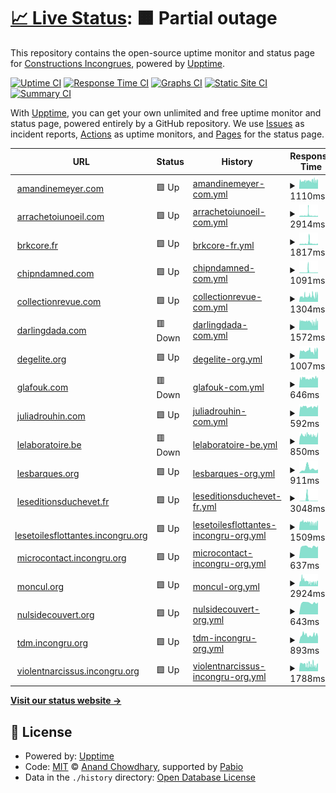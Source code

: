 # [📈 Live Status](https://status.interzone.network): <!--live status--> **🟧 Partial outage**

This repository contains the open-source uptime monitor and status page for [Constructions Incongrues](https://constructions-incongrues.net), powered by [Upptime](https://github.com/upptime/upptime).

[![Uptime CI](https://github.com/constructions-incongrues/status-interzone/workflows/Uptime%20CI/badge.svg)](https://github.com/constructions-incongrues/status-interzone/actions?query=workflow%3A%22Uptime+CI%22)
[![Response Time CI](https://github.com/constructions-incongrues/status-interzone/workflows/Response%20Time%20CI/badge.svg)](https://github.com/constructions-incongrues/status-interzone/actions?query=workflow%3A%22Response+Time+CI%22)
[![Graphs CI](https://github.com/constructions-incongrues/status-interzone/workflows/Graphs%20CI/badge.svg)](https://github.com/constructions-incongrues/status-interzone/actions?query=workflow%3A%22Graphs+CI%22)
[![Static Site CI](https://github.com/constructions-incongrues/status-interzone/workflows/Static%20Site%20CI/badge.svg)](https://github.com/constructions-incongrues/status-interzone/actions?query=workflow%3A%22Static+Site+CI%22)
[![Summary CI](https://github.com/constructions-incongrues/status-interzone/workflows/Summary%20CI/badge.svg)](https://github.com/constructions-incongrues/status-interzone/actions?query=workflow%3A%22Summary+CI%22)

With [Upptime](https://upptime.js.org), you can get your own unlimited and free uptime monitor and status page, powered entirely by a GitHub repository. We use [Issues](https://github.com/constructions-incongrues/status-interzone/issues) as incident reports, [Actions](https://github.com/constructions-incongrues/status-interzone/actions) as uptime monitors, and [Pages](https://status.interzone.network) for the status page.

<!--start: status pages-->
<!-- This summary is generated by Upptime (https://github.com/upptime/upptime) -->
<!-- Do not edit this manually, your changes will be overwritten -->
<!-- prettier-ignore -->
| URL | Status | History | Response Time | Uptime |
| --- | ------ | ------- | ------------- | ------ |
| <img alt="" src="https://icons.duckduckgo.com/ip3/www.amandinemeyer.com.ico" height="13"> [amandinemeyer.com](https://www.amandinemeyer.com) | 🟩 Up | [amandinemeyer-com.yml](https://github.com/constructions-incongrues/status-interzone/commits/HEAD/history/amandinemeyer-com.yml) | <details><summary><img alt="Response time graph" src="./graphs/amandinemeyer-com/response-time-week.png" height="20"> 1110ms</summary><br><a href="https://status.interzone.network/history/amandinemeyer-com"><img alt="Response time 932" src="https://img.shields.io/endpoint?url=https%3A%2F%2Fraw.githubusercontent.com%2Fconstructions-incongrues%2Fstatus-interzone%2FHEAD%2Fapi%2Famandinemeyer-com%2Fresponse-time.json"></a><br><a href="https://status.interzone.network/history/amandinemeyer-com"><img alt="24-hour response time 1365" src="https://img.shields.io/endpoint?url=https%3A%2F%2Fraw.githubusercontent.com%2Fconstructions-incongrues%2Fstatus-interzone%2FHEAD%2Fapi%2Famandinemeyer-com%2Fresponse-time-day.json"></a><br><a href="https://status.interzone.network/history/amandinemeyer-com"><img alt="7-day response time 1110" src="https://img.shields.io/endpoint?url=https%3A%2F%2Fraw.githubusercontent.com%2Fconstructions-incongrues%2Fstatus-interzone%2FHEAD%2Fapi%2Famandinemeyer-com%2Fresponse-time-week.json"></a><br><a href="https://status.interzone.network/history/amandinemeyer-com"><img alt="30-day response time 1039" src="https://img.shields.io/endpoint?url=https%3A%2F%2Fraw.githubusercontent.com%2Fconstructions-incongrues%2Fstatus-interzone%2FHEAD%2Fapi%2Famandinemeyer-com%2Fresponse-time-month.json"></a><br><a href="https://status.interzone.network/history/amandinemeyer-com"><img alt="1-year response time 903" src="https://img.shields.io/endpoint?url=https%3A%2F%2Fraw.githubusercontent.com%2Fconstructions-incongrues%2Fstatus-interzone%2FHEAD%2Fapi%2Famandinemeyer-com%2Fresponse-time-year.json"></a></details> | <details><summary><a href="https://status.interzone.network/history/amandinemeyer-com">79.63%</a></summary><a href="https://status.interzone.network/history/amandinemeyer-com"><img alt="All-time uptime 98.30%" src="https://img.shields.io/endpoint?url=https%3A%2F%2Fraw.githubusercontent.com%2Fconstructions-incongrues%2Fstatus-interzone%2FHEAD%2Fapi%2Famandinemeyer-com%2Fuptime.json"></a><br><a href="https://status.interzone.network/history/amandinemeyer-com"><img alt="24-hour uptime 76.21%" src="https://img.shields.io/endpoint?url=https%3A%2F%2Fraw.githubusercontent.com%2Fconstructions-incongrues%2Fstatus-interzone%2FHEAD%2Fapi%2Famandinemeyer-com%2Fuptime-day.json"></a><br><a href="https://status.interzone.network/history/amandinemeyer-com"><img alt="7-day uptime 79.63%" src="https://img.shields.io/endpoint?url=https%3A%2F%2Fraw.githubusercontent.com%2Fconstructions-incongrues%2Fstatus-interzone%2FHEAD%2Fapi%2Famandinemeyer-com%2Fuptime-week.json"></a><br><a href="https://status.interzone.network/history/amandinemeyer-com"><img alt="30-day uptime 85.15%" src="https://img.shields.io/endpoint?url=https%3A%2F%2Fraw.githubusercontent.com%2Fconstructions-incongrues%2Fstatus-interzone%2FHEAD%2Fapi%2Famandinemeyer-com%2Fuptime-month.json"></a><br><a href="https://status.interzone.network/history/amandinemeyer-com"><img alt="1-year uptime 98.23%" src="https://img.shields.io/endpoint?url=https%3A%2F%2Fraw.githubusercontent.com%2Fconstructions-incongrues%2Fstatus-interzone%2FHEAD%2Fapi%2Famandinemeyer-com%2Fuptime-year.json"></a></details>
| <img alt="" src="https://icons.duckduckgo.com/ip3/www.arrachetoiunoeil.com.ico" height="13"> [arrachetoiunoeil.com](https://www.arrachetoiunoeil.com) | 🟩 Up | [arrachetoiunoeil-com.yml](https://github.com/constructions-incongrues/status-interzone/commits/HEAD/history/arrachetoiunoeil-com.yml) | <details><summary><img alt="Response time graph" src="./graphs/arrachetoiunoeil-com/response-time-week.png" height="20"> 2914ms</summary><br><a href="https://status.interzone.network/history/arrachetoiunoeil-com"><img alt="Response time 2474" src="https://img.shields.io/endpoint?url=https%3A%2F%2Fraw.githubusercontent.com%2Fconstructions-incongrues%2Fstatus-interzone%2FHEAD%2Fapi%2Farrachetoiunoeil-com%2Fresponse-time.json"></a><br><a href="https://status.interzone.network/history/arrachetoiunoeil-com"><img alt="24-hour response time 2603" src="https://img.shields.io/endpoint?url=https%3A%2F%2Fraw.githubusercontent.com%2Fconstructions-incongrues%2Fstatus-interzone%2FHEAD%2Fapi%2Farrachetoiunoeil-com%2Fresponse-time-day.json"></a><br><a href="https://status.interzone.network/history/arrachetoiunoeil-com"><img alt="7-day response time 2914" src="https://img.shields.io/endpoint?url=https%3A%2F%2Fraw.githubusercontent.com%2Fconstructions-incongrues%2Fstatus-interzone%2FHEAD%2Fapi%2Farrachetoiunoeil-com%2Fresponse-time-week.json"></a><br><a href="https://status.interzone.network/history/arrachetoiunoeil-com"><img alt="30-day response time 2814" src="https://img.shields.io/endpoint?url=https%3A%2F%2Fraw.githubusercontent.com%2Fconstructions-incongrues%2Fstatus-interzone%2FHEAD%2Fapi%2Farrachetoiunoeil-com%2Fresponse-time-month.json"></a><br><a href="https://status.interzone.network/history/arrachetoiunoeil-com"><img alt="1-year response time 2449" src="https://img.shields.io/endpoint?url=https%3A%2F%2Fraw.githubusercontent.com%2Fconstructions-incongrues%2Fstatus-interzone%2FHEAD%2Fapi%2Farrachetoiunoeil-com%2Fresponse-time-year.json"></a></details> | <details><summary><a href="https://status.interzone.network/history/arrachetoiunoeil-com">91.60%</a></summary><a href="https://status.interzone.network/history/arrachetoiunoeil-com"><img alt="All-time uptime 98.64%" src="https://img.shields.io/endpoint?url=https%3A%2F%2Fraw.githubusercontent.com%2Fconstructions-incongrues%2Fstatus-interzone%2FHEAD%2Fapi%2Farrachetoiunoeil-com%2Fuptime.json"></a><br><a href="https://status.interzone.network/history/arrachetoiunoeil-com"><img alt="24-hour uptime 92.39%" src="https://img.shields.io/endpoint?url=https%3A%2F%2Fraw.githubusercontent.com%2Fconstructions-incongrues%2Fstatus-interzone%2FHEAD%2Fapi%2Farrachetoiunoeil-com%2Fuptime-day.json"></a><br><a href="https://status.interzone.network/history/arrachetoiunoeil-com"><img alt="7-day uptime 91.60%" src="https://img.shields.io/endpoint?url=https%3A%2F%2Fraw.githubusercontent.com%2Fconstructions-incongrues%2Fstatus-interzone%2FHEAD%2Fapi%2Farrachetoiunoeil-com%2Fuptime-week.json"></a><br><a href="https://status.interzone.network/history/arrachetoiunoeil-com"><img alt="30-day uptime 89.47%" src="https://img.shields.io/endpoint?url=https%3A%2F%2Fraw.githubusercontent.com%2Fconstructions-incongrues%2Fstatus-interzone%2FHEAD%2Fapi%2Farrachetoiunoeil-com%2Fuptime-month.json"></a><br><a href="https://status.interzone.network/history/arrachetoiunoeil-com"><img alt="1-year uptime 98.58%" src="https://img.shields.io/endpoint?url=https%3A%2F%2Fraw.githubusercontent.com%2Fconstructions-incongrues%2Fstatus-interzone%2FHEAD%2Fapi%2Farrachetoiunoeil-com%2Fuptime-year.json"></a></details>
| <img alt="" src="https://icons.duckduckgo.com/ip3/www.brkcore.fr.ico" height="13"> [brkcore.fr](https://www.brkcore.fr) | 🟩 Up | [brkcore-fr.yml](https://github.com/constructions-incongrues/status-interzone/commits/HEAD/history/brkcore-fr.yml) | <details><summary><img alt="Response time graph" src="./graphs/brkcore-fr/response-time-week.png" height="20"> 1817ms</summary><br><a href="https://status.interzone.network/history/brkcore-fr"><img alt="Response time 1725" src="https://img.shields.io/endpoint?url=https%3A%2F%2Fraw.githubusercontent.com%2Fconstructions-incongrues%2Fstatus-interzone%2FHEAD%2Fapi%2Fbrkcore-fr%2Fresponse-time.json"></a><br><a href="https://status.interzone.network/history/brkcore-fr"><img alt="24-hour response time 2144" src="https://img.shields.io/endpoint?url=https%3A%2F%2Fraw.githubusercontent.com%2Fconstructions-incongrues%2Fstatus-interzone%2FHEAD%2Fapi%2Fbrkcore-fr%2Fresponse-time-day.json"></a><br><a href="https://status.interzone.network/history/brkcore-fr"><img alt="7-day response time 1817" src="https://img.shields.io/endpoint?url=https%3A%2F%2Fraw.githubusercontent.com%2Fconstructions-incongrues%2Fstatus-interzone%2FHEAD%2Fapi%2Fbrkcore-fr%2Fresponse-time-week.json"></a><br><a href="https://status.interzone.network/history/brkcore-fr"><img alt="30-day response time 1395" src="https://img.shields.io/endpoint?url=https%3A%2F%2Fraw.githubusercontent.com%2Fconstructions-incongrues%2Fstatus-interzone%2FHEAD%2Fapi%2Fbrkcore-fr%2Fresponse-time-month.json"></a><br><a href="https://status.interzone.network/history/brkcore-fr"><img alt="1-year response time 1694" src="https://img.shields.io/endpoint?url=https%3A%2F%2Fraw.githubusercontent.com%2Fconstructions-incongrues%2Fstatus-interzone%2FHEAD%2Fapi%2Fbrkcore-fr%2Fresponse-time-year.json"></a></details> | <details><summary><a href="https://status.interzone.network/history/brkcore-fr">91.53%</a></summary><a href="https://status.interzone.network/history/brkcore-fr"><img alt="All-time uptime 98.71%" src="https://img.shields.io/endpoint?url=https%3A%2F%2Fraw.githubusercontent.com%2Fconstructions-incongrues%2Fstatus-interzone%2FHEAD%2Fapi%2Fbrkcore-fr%2Fuptime.json"></a><br><a href="https://status.interzone.network/history/brkcore-fr"><img alt="24-hour uptime 94.45%" src="https://img.shields.io/endpoint?url=https%3A%2F%2Fraw.githubusercontent.com%2Fconstructions-incongrues%2Fstatus-interzone%2FHEAD%2Fapi%2Fbrkcore-fr%2Fuptime-day.json"></a><br><a href="https://status.interzone.network/history/brkcore-fr"><img alt="7-day uptime 91.53%" src="https://img.shields.io/endpoint?url=https%3A%2F%2Fraw.githubusercontent.com%2Fconstructions-incongrues%2Fstatus-interzone%2FHEAD%2Fapi%2Fbrkcore-fr%2Fuptime-week.json"></a><br><a href="https://status.interzone.network/history/brkcore-fr"><img alt="30-day uptime 90.15%" src="https://img.shields.io/endpoint?url=https%3A%2F%2Fraw.githubusercontent.com%2Fconstructions-incongrues%2Fstatus-interzone%2FHEAD%2Fapi%2Fbrkcore-fr%2Fuptime-month.json"></a><br><a href="https://status.interzone.network/history/brkcore-fr"><img alt="1-year uptime 98.65%" src="https://img.shields.io/endpoint?url=https%3A%2F%2Fraw.githubusercontent.com%2Fconstructions-incongrues%2Fstatus-interzone%2FHEAD%2Fapi%2Fbrkcore-fr%2Fuptime-year.json"></a></details>
| <img alt="" src="https://icons.duckduckgo.com/ip3/www.chipndamned.com.ico" height="13"> [chipndamned.com](https://www.chipndamned.com) | 🟩 Up | [chipndamned-com.yml](https://github.com/constructions-incongrues/status-interzone/commits/HEAD/history/chipndamned-com.yml) | <details><summary><img alt="Response time graph" src="./graphs/chipndamned-com/response-time-week.png" height="20"> 1091ms</summary><br><a href="https://status.interzone.network/history/chipndamned-com"><img alt="Response time 583" src="https://img.shields.io/endpoint?url=https%3A%2F%2Fraw.githubusercontent.com%2Fconstructions-incongrues%2Fstatus-interzone%2FHEAD%2Fapi%2Fchipndamned-com%2Fresponse-time.json"></a><br><a href="https://status.interzone.network/history/chipndamned-com"><img alt="24-hour response time 530" src="https://img.shields.io/endpoint?url=https%3A%2F%2Fraw.githubusercontent.com%2Fconstructions-incongrues%2Fstatus-interzone%2FHEAD%2Fapi%2Fchipndamned-com%2Fresponse-time-day.json"></a><br><a href="https://status.interzone.network/history/chipndamned-com"><img alt="7-day response time 1091" src="https://img.shields.io/endpoint?url=https%3A%2F%2Fraw.githubusercontent.com%2Fconstructions-incongrues%2Fstatus-interzone%2FHEAD%2Fapi%2Fchipndamned-com%2Fresponse-time-week.json"></a><br><a href="https://status.interzone.network/history/chipndamned-com"><img alt="30-day response time 813" src="https://img.shields.io/endpoint?url=https%3A%2F%2Fraw.githubusercontent.com%2Fconstructions-incongrues%2Fstatus-interzone%2FHEAD%2Fapi%2Fchipndamned-com%2Fresponse-time-month.json"></a><br><a href="https://status.interzone.network/history/chipndamned-com"><img alt="1-year response time 586" src="https://img.shields.io/endpoint?url=https%3A%2F%2Fraw.githubusercontent.com%2Fconstructions-incongrues%2Fstatus-interzone%2FHEAD%2Fapi%2Fchipndamned-com%2Fresponse-time-year.json"></a></details> | <details><summary><a href="https://status.interzone.network/history/chipndamned-com">93.63%</a></summary><a href="https://status.interzone.network/history/chipndamned-com"><img alt="All-time uptime 98.70%" src="https://img.shields.io/endpoint?url=https%3A%2F%2Fraw.githubusercontent.com%2Fconstructions-incongrues%2Fstatus-interzone%2FHEAD%2Fapi%2Fchipndamned-com%2Fuptime.json"></a><br><a href="https://status.interzone.network/history/chipndamned-com"><img alt="24-hour uptime 95.54%" src="https://img.shields.io/endpoint?url=https%3A%2F%2Fraw.githubusercontent.com%2Fconstructions-incongrues%2Fstatus-interzone%2FHEAD%2Fapi%2Fchipndamned-com%2Fuptime-day.json"></a><br><a href="https://status.interzone.network/history/chipndamned-com"><img alt="7-day uptime 93.63%" src="https://img.shields.io/endpoint?url=https%3A%2F%2Fraw.githubusercontent.com%2Fconstructions-incongrues%2Fstatus-interzone%2FHEAD%2Fapi%2Fchipndamned-com%2Fuptime-week.json"></a><br><a href="https://status.interzone.network/history/chipndamned-com"><img alt="30-day uptime 90.00%" src="https://img.shields.io/endpoint?url=https%3A%2F%2Fraw.githubusercontent.com%2Fconstructions-incongrues%2Fstatus-interzone%2FHEAD%2Fapi%2Fchipndamned-com%2Fuptime-month.json"></a><br><a href="https://status.interzone.network/history/chipndamned-com"><img alt="1-year uptime 98.64%" src="https://img.shields.io/endpoint?url=https%3A%2F%2Fraw.githubusercontent.com%2Fconstructions-incongrues%2Fstatus-interzone%2FHEAD%2Fapi%2Fchipndamned-com%2Fuptime-year.json"></a></details>
| <img alt="" src="https://icons.duckduckgo.com/ip3/www.collectionrevue.com.ico" height="13"> [collectionrevue.com](https://www.collectionrevue.com) | 🟩 Up | [collectionrevue-com.yml](https://github.com/constructions-incongrues/status-interzone/commits/HEAD/history/collectionrevue-com.yml) | <details><summary><img alt="Response time graph" src="./graphs/collectionrevue-com/response-time-week.png" height="20"> 1304ms</summary><br><a href="https://status.interzone.network/history/collectionrevue-com"><img alt="Response time 1210" src="https://img.shields.io/endpoint?url=https%3A%2F%2Fraw.githubusercontent.com%2Fconstructions-incongrues%2Fstatus-interzone%2FHEAD%2Fapi%2Fcollectionrevue-com%2Fresponse-time.json"></a><br><a href="https://status.interzone.network/history/collectionrevue-com"><img alt="24-hour response time 991" src="https://img.shields.io/endpoint?url=https%3A%2F%2Fraw.githubusercontent.com%2Fconstructions-incongrues%2Fstatus-interzone%2FHEAD%2Fapi%2Fcollectionrevue-com%2Fresponse-time-day.json"></a><br><a href="https://status.interzone.network/history/collectionrevue-com"><img alt="7-day response time 1304" src="https://img.shields.io/endpoint?url=https%3A%2F%2Fraw.githubusercontent.com%2Fconstructions-incongrues%2Fstatus-interzone%2FHEAD%2Fapi%2Fcollectionrevue-com%2Fresponse-time-week.json"></a><br><a href="https://status.interzone.network/history/collectionrevue-com"><img alt="30-day response time 1734" src="https://img.shields.io/endpoint?url=https%3A%2F%2Fraw.githubusercontent.com%2Fconstructions-incongrues%2Fstatus-interzone%2FHEAD%2Fapi%2Fcollectionrevue-com%2Fresponse-time-month.json"></a><br><a href="https://status.interzone.network/history/collectionrevue-com"><img alt="1-year response time 1225" src="https://img.shields.io/endpoint?url=https%3A%2F%2Fraw.githubusercontent.com%2Fconstructions-incongrues%2Fstatus-interzone%2FHEAD%2Fapi%2Fcollectionrevue-com%2Fresponse-time-year.json"></a></details> | <details><summary><a href="https://status.interzone.network/history/collectionrevue-com">95.05%</a></summary><a href="https://status.interzone.network/history/collectionrevue-com"><img alt="All-time uptime 98.73%" src="https://img.shields.io/endpoint?url=https%3A%2F%2Fraw.githubusercontent.com%2Fconstructions-incongrues%2Fstatus-interzone%2FHEAD%2Fapi%2Fcollectionrevue-com%2Fuptime.json"></a><br><a href="https://status.interzone.network/history/collectionrevue-com"><img alt="24-hour uptime 97.34%" src="https://img.shields.io/endpoint?url=https%3A%2F%2Fraw.githubusercontent.com%2Fconstructions-incongrues%2Fstatus-interzone%2FHEAD%2Fapi%2Fcollectionrevue-com%2Fuptime-day.json"></a><br><a href="https://status.interzone.network/history/collectionrevue-com"><img alt="7-day uptime 95.05%" src="https://img.shields.io/endpoint?url=https%3A%2F%2Fraw.githubusercontent.com%2Fconstructions-incongrues%2Fstatus-interzone%2FHEAD%2Fapi%2Fcollectionrevue-com%2Fuptime-week.json"></a><br><a href="https://status.interzone.network/history/collectionrevue-com"><img alt="30-day uptime 90.41%" src="https://img.shields.io/endpoint?url=https%3A%2F%2Fraw.githubusercontent.com%2Fconstructions-incongrues%2Fstatus-interzone%2FHEAD%2Fapi%2Fcollectionrevue-com%2Fuptime-month.json"></a><br><a href="https://status.interzone.network/history/collectionrevue-com"><img alt="1-year uptime 98.68%" src="https://img.shields.io/endpoint?url=https%3A%2F%2Fraw.githubusercontent.com%2Fconstructions-incongrues%2Fstatus-interzone%2FHEAD%2Fapi%2Fcollectionrevue-com%2Fuptime-year.json"></a></details>
| <img alt="" src="https://icons.duckduckgo.com/ip3/www.darlingdada.com.ico" height="13"> [darlingdada.com](https://www.darlingdada.com) | 🟥 Down | [darlingdada-com.yml](https://github.com/constructions-incongrues/status-interzone/commits/HEAD/history/darlingdada-com.yml) | <details><summary><img alt="Response time graph" src="./graphs/darlingdada-com/response-time-week.png" height="20"> 1572ms</summary><br><a href="https://status.interzone.network/history/darlingdada-com"><img alt="Response time 1700" src="https://img.shields.io/endpoint?url=https%3A%2F%2Fraw.githubusercontent.com%2Fconstructions-incongrues%2Fstatus-interzone%2FHEAD%2Fapi%2Fdarlingdada-com%2Fresponse-time.json"></a><br><a href="https://status.interzone.network/history/darlingdada-com"><img alt="24-hour response time 1643" src="https://img.shields.io/endpoint?url=https%3A%2F%2Fraw.githubusercontent.com%2Fconstructions-incongrues%2Fstatus-interzone%2FHEAD%2Fapi%2Fdarlingdada-com%2Fresponse-time-day.json"></a><br><a href="https://status.interzone.network/history/darlingdada-com"><img alt="7-day response time 1572" src="https://img.shields.io/endpoint?url=https%3A%2F%2Fraw.githubusercontent.com%2Fconstructions-incongrues%2Fstatus-interzone%2FHEAD%2Fapi%2Fdarlingdada-com%2Fresponse-time-week.json"></a><br><a href="https://status.interzone.network/history/darlingdada-com"><img alt="30-day response time 1566" src="https://img.shields.io/endpoint?url=https%3A%2F%2Fraw.githubusercontent.com%2Fconstructions-incongrues%2Fstatus-interzone%2FHEAD%2Fapi%2Fdarlingdada-com%2Fresponse-time-month.json"></a><br><a href="https://status.interzone.network/history/darlingdada-com"><img alt="1-year response time 1700" src="https://img.shields.io/endpoint?url=https%3A%2F%2Fraw.githubusercontent.com%2Fconstructions-incongrues%2Fstatus-interzone%2FHEAD%2Fapi%2Fdarlingdada-com%2Fresponse-time-year.json"></a></details> | <details><summary><a href="https://status.interzone.network/history/darlingdada-com">94.52%</a></summary><a href="https://status.interzone.network/history/darlingdada-com"><img alt="All-time uptime 91.64%" src="https://img.shields.io/endpoint?url=https%3A%2F%2Fraw.githubusercontent.com%2Fconstructions-incongrues%2Fstatus-interzone%2FHEAD%2Fapi%2Fdarlingdada-com%2Fuptime.json"></a><br><a href="https://status.interzone.network/history/darlingdada-com"><img alt="24-hour uptime 97.18%" src="https://img.shields.io/endpoint?url=https%3A%2F%2Fraw.githubusercontent.com%2Fconstructions-incongrues%2Fstatus-interzone%2FHEAD%2Fapi%2Fdarlingdada-com%2Fuptime-day.json"></a><br><a href="https://status.interzone.network/history/darlingdada-com"><img alt="7-day uptime 94.52%" src="https://img.shields.io/endpoint?url=https%3A%2F%2Fraw.githubusercontent.com%2Fconstructions-incongrues%2Fstatus-interzone%2FHEAD%2Fapi%2Fdarlingdada-com%2Fuptime-week.json"></a><br><a href="https://status.interzone.network/history/darlingdada-com"><img alt="30-day uptime 90.32%" src="https://img.shields.io/endpoint?url=https%3A%2F%2Fraw.githubusercontent.com%2Fconstructions-incongrues%2Fstatus-interzone%2FHEAD%2Fapi%2Fdarlingdada-com%2Fuptime-month.json"></a><br><a href="https://status.interzone.network/history/darlingdada-com"><img alt="1-year uptime 95.68%" src="https://img.shields.io/endpoint?url=https%3A%2F%2Fraw.githubusercontent.com%2Fconstructions-incongrues%2Fstatus-interzone%2FHEAD%2Fapi%2Fdarlingdada-com%2Fuptime-year.json"></a></details>
| <img alt="" src="https://icons.duckduckgo.com/ip3/www.degelite.org.ico" height="13"> [degelite.org](https://www.degelite.org) | 🟩 Up | [degelite-org.yml](https://github.com/constructions-incongrues/status-interzone/commits/HEAD/history/degelite-org.yml) | <details><summary><img alt="Response time graph" src="./graphs/degelite-org/response-time-week.png" height="20"> 1007ms</summary><br><a href="https://status.interzone.network/history/degelite-org"><img alt="Response time 920" src="https://img.shields.io/endpoint?url=https%3A%2F%2Fraw.githubusercontent.com%2Fconstructions-incongrues%2Fstatus-interzone%2FHEAD%2Fapi%2Fdegelite-org%2Fresponse-time.json"></a><br><a href="https://status.interzone.network/history/degelite-org"><img alt="24-hour response time 1056" src="https://img.shields.io/endpoint?url=https%3A%2F%2Fraw.githubusercontent.com%2Fconstructions-incongrues%2Fstatus-interzone%2FHEAD%2Fapi%2Fdegelite-org%2Fresponse-time-day.json"></a><br><a href="https://status.interzone.network/history/degelite-org"><img alt="7-day response time 1007" src="https://img.shields.io/endpoint?url=https%3A%2F%2Fraw.githubusercontent.com%2Fconstructions-incongrues%2Fstatus-interzone%2FHEAD%2Fapi%2Fdegelite-org%2Fresponse-time-week.json"></a><br><a href="https://status.interzone.network/history/degelite-org"><img alt="30-day response time 1009" src="https://img.shields.io/endpoint?url=https%3A%2F%2Fraw.githubusercontent.com%2Fconstructions-incongrues%2Fstatus-interzone%2FHEAD%2Fapi%2Fdegelite-org%2Fresponse-time-month.json"></a><br><a href="https://status.interzone.network/history/degelite-org"><img alt="1-year response time 917" src="https://img.shields.io/endpoint?url=https%3A%2F%2Fraw.githubusercontent.com%2Fconstructions-incongrues%2Fstatus-interzone%2FHEAD%2Fapi%2Fdegelite-org%2Fresponse-time-year.json"></a></details> | <details><summary><a href="https://status.interzone.network/history/degelite-org">96.00%</a></summary><a href="https://status.interzone.network/history/degelite-org"><img alt="All-time uptime 98.77%" src="https://img.shields.io/endpoint?url=https%3A%2F%2Fraw.githubusercontent.com%2Fconstructions-incongrues%2Fstatus-interzone%2FHEAD%2Fapi%2Fdegelite-org%2Fuptime.json"></a><br><a href="https://status.interzone.network/history/degelite-org"><img alt="24-hour uptime 100.00%" src="https://img.shields.io/endpoint?url=https%3A%2F%2Fraw.githubusercontent.com%2Fconstructions-incongrues%2Fstatus-interzone%2FHEAD%2Fapi%2Fdegelite-org%2Fuptime-day.json"></a><br><a href="https://status.interzone.network/history/degelite-org"><img alt="7-day uptime 96.00%" src="https://img.shields.io/endpoint?url=https%3A%2F%2Fraw.githubusercontent.com%2Fconstructions-incongrues%2Fstatus-interzone%2FHEAD%2Fapi%2Fdegelite-org%2Fuptime-week.json"></a><br><a href="https://status.interzone.network/history/degelite-org"><img alt="30-day uptime 90.83%" src="https://img.shields.io/endpoint?url=https%3A%2F%2Fraw.githubusercontent.com%2Fconstructions-incongrues%2Fstatus-interzone%2FHEAD%2Fapi%2Fdegelite-org%2Fuptime-month.json"></a><br><a href="https://status.interzone.network/history/degelite-org"><img alt="1-year uptime 98.72%" src="https://img.shields.io/endpoint?url=https%3A%2F%2Fraw.githubusercontent.com%2Fconstructions-incongrues%2Fstatus-interzone%2FHEAD%2Fapi%2Fdegelite-org%2Fuptime-year.json"></a></details>
| <img alt="" src="https://icons.duckduckgo.com/ip3/www.glafouk.com.ico" height="13"> [glafouk.com](https://www.glafouk.com) | 🟥 Down | [glafouk-com.yml](https://github.com/constructions-incongrues/status-interzone/commits/HEAD/history/glafouk-com.yml) | <details><summary><img alt="Response time graph" src="./graphs/glafouk-com/response-time-week.png" height="20"> 646ms</summary><br><a href="https://status.interzone.network/history/glafouk-com"><img alt="Response time 626" src="https://img.shields.io/endpoint?url=https%3A%2F%2Fraw.githubusercontent.com%2Fconstructions-incongrues%2Fstatus-interzone%2FHEAD%2Fapi%2Fglafouk-com%2Fresponse-time.json"></a><br><a href="https://status.interzone.network/history/glafouk-com"><img alt="24-hour response time 605" src="https://img.shields.io/endpoint?url=https%3A%2F%2Fraw.githubusercontent.com%2Fconstructions-incongrues%2Fstatus-interzone%2FHEAD%2Fapi%2Fglafouk-com%2Fresponse-time-day.json"></a><br><a href="https://status.interzone.network/history/glafouk-com"><img alt="7-day response time 646" src="https://img.shields.io/endpoint?url=https%3A%2F%2Fraw.githubusercontent.com%2Fconstructions-incongrues%2Fstatus-interzone%2FHEAD%2Fapi%2Fglafouk-com%2Fresponse-time-week.json"></a><br><a href="https://status.interzone.network/history/glafouk-com"><img alt="30-day response time 657" src="https://img.shields.io/endpoint?url=https%3A%2F%2Fraw.githubusercontent.com%2Fconstructions-incongrues%2Fstatus-interzone%2FHEAD%2Fapi%2Fglafouk-com%2Fresponse-time-month.json"></a><br><a href="https://status.interzone.network/history/glafouk-com"><img alt="1-year response time 628" src="https://img.shields.io/endpoint?url=https%3A%2F%2Fraw.githubusercontent.com%2Fconstructions-incongrues%2Fstatus-interzone%2FHEAD%2Fapi%2Fglafouk-com%2Fresponse-time-year.json"></a></details> | <details><summary><a href="https://status.interzone.network/history/glafouk-com">96.36%</a></summary><a href="https://status.interzone.network/history/glafouk-com"><img alt="All-time uptime 97.55%" src="https://img.shields.io/endpoint?url=https%3A%2F%2Fraw.githubusercontent.com%2Fconstructions-incongrues%2Fstatus-interzone%2FHEAD%2Fapi%2Fglafouk-com%2Fuptime.json"></a><br><a href="https://status.interzone.network/history/glafouk-com"><img alt="24-hour uptime 98.46%" src="https://img.shields.io/endpoint?url=https%3A%2F%2Fraw.githubusercontent.com%2Fconstructions-incongrues%2Fstatus-interzone%2FHEAD%2Fapi%2Fglafouk-com%2Fuptime-day.json"></a><br><a href="https://status.interzone.network/history/glafouk-com"><img alt="7-day uptime 96.36%" src="https://img.shields.io/endpoint?url=https%3A%2F%2Fraw.githubusercontent.com%2Fconstructions-incongrues%2Fstatus-interzone%2FHEAD%2Fapi%2Fglafouk-com%2Fuptime-week.json"></a><br><a href="https://status.interzone.network/history/glafouk-com"><img alt="30-day uptime 90.79%" src="https://img.shields.io/endpoint?url=https%3A%2F%2Fraw.githubusercontent.com%2Fconstructions-incongrues%2Fstatus-interzone%2FHEAD%2Fapi%2Fglafouk-com%2Fuptime-month.json"></a><br><a href="https://status.interzone.network/history/glafouk-com"><img alt="1-year uptime 98.72%" src="https://img.shields.io/endpoint?url=https%3A%2F%2Fraw.githubusercontent.com%2Fconstructions-incongrues%2Fstatus-interzone%2FHEAD%2Fapi%2Fglafouk-com%2Fuptime-year.json"></a></details>
| <img alt="" src="https://icons.duckduckgo.com/ip3/www.juliadrouhin.com.ico" height="13"> [juliadrouhin.com](https://www.juliadrouhin.com) | 🟩 Up | [juliadrouhin-com.yml](https://github.com/constructions-incongrues/status-interzone/commits/HEAD/history/juliadrouhin-com.yml) | <details><summary><img alt="Response time graph" src="./graphs/juliadrouhin-com/response-time-week.png" height="20"> 592ms</summary><br><a href="https://status.interzone.network/history/juliadrouhin-com"><img alt="Response time 585" src="https://img.shields.io/endpoint?url=https%3A%2F%2Fraw.githubusercontent.com%2Fconstructions-incongrues%2Fstatus-interzone%2FHEAD%2Fapi%2Fjuliadrouhin-com%2Fresponse-time.json"></a><br><a href="https://status.interzone.network/history/juliadrouhin-com"><img alt="24-hour response time 584" src="https://img.shields.io/endpoint?url=https%3A%2F%2Fraw.githubusercontent.com%2Fconstructions-incongrues%2Fstatus-interzone%2FHEAD%2Fapi%2Fjuliadrouhin-com%2Fresponse-time-day.json"></a><br><a href="https://status.interzone.network/history/juliadrouhin-com"><img alt="7-day response time 592" src="https://img.shields.io/endpoint?url=https%3A%2F%2Fraw.githubusercontent.com%2Fconstructions-incongrues%2Fstatus-interzone%2FHEAD%2Fapi%2Fjuliadrouhin-com%2Fresponse-time-week.json"></a><br><a href="https://status.interzone.network/history/juliadrouhin-com"><img alt="30-day response time 598" src="https://img.shields.io/endpoint?url=https%3A%2F%2Fraw.githubusercontent.com%2Fconstructions-incongrues%2Fstatus-interzone%2FHEAD%2Fapi%2Fjuliadrouhin-com%2Fresponse-time-month.json"></a><br><a href="https://status.interzone.network/history/juliadrouhin-com"><img alt="1-year response time 567" src="https://img.shields.io/endpoint?url=https%3A%2F%2Fraw.githubusercontent.com%2Fconstructions-incongrues%2Fstatus-interzone%2FHEAD%2Fapi%2Fjuliadrouhin-com%2Fresponse-time-year.json"></a></details> | <details><summary><a href="https://status.interzone.network/history/juliadrouhin-com">96.45%</a></summary><a href="https://status.interzone.network/history/juliadrouhin-com"><img alt="All-time uptime 98.77%" src="https://img.shields.io/endpoint?url=https%3A%2F%2Fraw.githubusercontent.com%2Fconstructions-incongrues%2Fstatus-interzone%2FHEAD%2Fapi%2Fjuliadrouhin-com%2Fuptime.json"></a><br><a href="https://status.interzone.network/history/juliadrouhin-com"><img alt="24-hour uptime 98.82%" src="https://img.shields.io/endpoint?url=https%3A%2F%2Fraw.githubusercontent.com%2Fconstructions-incongrues%2Fstatus-interzone%2FHEAD%2Fapi%2Fjuliadrouhin-com%2Fuptime-day.json"></a><br><a href="https://status.interzone.network/history/juliadrouhin-com"><img alt="7-day uptime 96.45%" src="https://img.shields.io/endpoint?url=https%3A%2F%2Fraw.githubusercontent.com%2Fconstructions-incongrues%2Fstatus-interzone%2FHEAD%2Fapi%2Fjuliadrouhin-com%2Fuptime-week.json"></a><br><a href="https://status.interzone.network/history/juliadrouhin-com"><img alt="30-day uptime 90.83%" src="https://img.shields.io/endpoint?url=https%3A%2F%2Fraw.githubusercontent.com%2Fconstructions-incongrues%2Fstatus-interzone%2FHEAD%2Fapi%2Fjuliadrouhin-com%2Fuptime-month.json"></a><br><a href="https://status.interzone.network/history/juliadrouhin-com"><img alt="1-year uptime 98.72%" src="https://img.shields.io/endpoint?url=https%3A%2F%2Fraw.githubusercontent.com%2Fconstructions-incongrues%2Fstatus-interzone%2FHEAD%2Fapi%2Fjuliadrouhin-com%2Fuptime-year.json"></a></details>
| <img alt="" src="https://icons.duckduckgo.com/ip3/www.lelaboratoire.be.ico" height="13"> [lelaboratoire.be](https://www.lelaboratoire.be) | 🟥 Down | [lelaboratoire-be.yml](https://github.com/constructions-incongrues/status-interzone/commits/HEAD/history/lelaboratoire-be.yml) | <details><summary><img alt="Response time graph" src="./graphs/lelaboratoire-be/response-time-week.png" height="20"> 850ms</summary><br><a href="https://status.interzone.network/history/lelaboratoire-be"><img alt="Response time 816" src="https://img.shields.io/endpoint?url=https%3A%2F%2Fraw.githubusercontent.com%2Fconstructions-incongrues%2Fstatus-interzone%2FHEAD%2Fapi%2Flelaboratoire-be%2Fresponse-time.json"></a><br><a href="https://status.interzone.network/history/lelaboratoire-be"><img alt="24-hour response time 631" src="https://img.shields.io/endpoint?url=https%3A%2F%2Fraw.githubusercontent.com%2Fconstructions-incongrues%2Fstatus-interzone%2FHEAD%2Fapi%2Flelaboratoire-be%2Fresponse-time-day.json"></a><br><a href="https://status.interzone.network/history/lelaboratoire-be"><img alt="7-day response time 850" src="https://img.shields.io/endpoint?url=https%3A%2F%2Fraw.githubusercontent.com%2Fconstructions-incongrues%2Fstatus-interzone%2FHEAD%2Fapi%2Flelaboratoire-be%2Fresponse-time-week.json"></a><br><a href="https://status.interzone.network/history/lelaboratoire-be"><img alt="30-day response time 853" src="https://img.shields.io/endpoint?url=https%3A%2F%2Fraw.githubusercontent.com%2Fconstructions-incongrues%2Fstatus-interzone%2FHEAD%2Fapi%2Flelaboratoire-be%2Fresponse-time-month.json"></a><br><a href="https://status.interzone.network/history/lelaboratoire-be"><img alt="1-year response time 816" src="https://img.shields.io/endpoint?url=https%3A%2F%2Fraw.githubusercontent.com%2Fconstructions-incongrues%2Fstatus-interzone%2FHEAD%2Fapi%2Flelaboratoire-be%2Fresponse-time-year.json"></a></details> | <details><summary><a href="https://status.interzone.network/history/lelaboratoire-be">95.04%</a></summary><a href="https://status.interzone.network/history/lelaboratoire-be"><img alt="All-time uptime 78.93%" src="https://img.shields.io/endpoint?url=https%3A%2F%2Fraw.githubusercontent.com%2Fconstructions-incongrues%2Fstatus-interzone%2FHEAD%2Fapi%2Flelaboratoire-be%2Fuptime.json"></a><br><a href="https://status.interzone.network/history/lelaboratoire-be"><img alt="24-hour uptime 98.86%" src="https://img.shields.io/endpoint?url=https%3A%2F%2Fraw.githubusercontent.com%2Fconstructions-incongrues%2Fstatus-interzone%2FHEAD%2Fapi%2Flelaboratoire-be%2Fuptime-day.json"></a><br><a href="https://status.interzone.network/history/lelaboratoire-be"><img alt="7-day uptime 95.04%" src="https://img.shields.io/endpoint?url=https%3A%2F%2Fraw.githubusercontent.com%2Fconstructions-incongrues%2Fstatus-interzone%2FHEAD%2Fapi%2Flelaboratoire-be%2Fuptime-week.json"></a><br><a href="https://status.interzone.network/history/lelaboratoire-be"><img alt="30-day uptime 90.53%" src="https://img.shields.io/endpoint?url=https%3A%2F%2Fraw.githubusercontent.com%2Fconstructions-incongrues%2Fstatus-interzone%2FHEAD%2Fapi%2Flelaboratoire-be%2Fuptime-month.json"></a><br><a href="https://status.interzone.network/history/lelaboratoire-be"><img alt="1-year uptime 82.41%" src="https://img.shields.io/endpoint?url=https%3A%2F%2Fraw.githubusercontent.com%2Fconstructions-incongrues%2Fstatus-interzone%2FHEAD%2Fapi%2Flelaboratoire-be%2Fuptime-year.json"></a></details>
| <img alt="" src="https://icons.duckduckgo.com/ip3/www.lesbarques.org.ico" height="13"> [lesbarques.org](https://www.lesbarques.org) | 🟩 Up | [lesbarques-org.yml](https://github.com/constructions-incongrues/status-interzone/commits/HEAD/history/lesbarques-org.yml) | <details><summary><img alt="Response time graph" src="./graphs/lesbarques-org/response-time-week.png" height="20"> 911ms</summary><br><a href="https://status.interzone.network/history/lesbarques-org"><img alt="Response time 481" src="https://img.shields.io/endpoint?url=https%3A%2F%2Fraw.githubusercontent.com%2Fconstructions-incongrues%2Fstatus-interzone%2FHEAD%2Fapi%2Flesbarques-org%2Fresponse-time.json"></a><br><a href="https://status.interzone.network/history/lesbarques-org"><img alt="24-hour response time 0" src="https://img.shields.io/endpoint?url=https%3A%2F%2Fraw.githubusercontent.com%2Fconstructions-incongrues%2Fstatus-interzone%2FHEAD%2Fapi%2Flesbarques-org%2Fresponse-time-day.json"></a><br><a href="https://status.interzone.network/history/lesbarques-org"><img alt="7-day response time 911" src="https://img.shields.io/endpoint?url=https%3A%2F%2Fraw.githubusercontent.com%2Fconstructions-incongrues%2Fstatus-interzone%2FHEAD%2Fapi%2Flesbarques-org%2Fresponse-time-week.json"></a><br><a href="https://status.interzone.network/history/lesbarques-org"><img alt="30-day response time 521" src="https://img.shields.io/endpoint?url=https%3A%2F%2Fraw.githubusercontent.com%2Fconstructions-incongrues%2Fstatus-interzone%2FHEAD%2Fapi%2Flesbarques-org%2Fresponse-time-month.json"></a><br><a href="https://status.interzone.network/history/lesbarques-org"><img alt="1-year response time 481" src="https://img.shields.io/endpoint?url=https%3A%2F%2Fraw.githubusercontent.com%2Fconstructions-incongrues%2Fstatus-interzone%2FHEAD%2Fapi%2Flesbarques-org%2Fresponse-time-year.json"></a></details> | <details><summary><a href="https://status.interzone.network/history/lesbarques-org">100.00%</a></summary><a href="https://status.interzone.network/history/lesbarques-org"><img alt="All-time uptime 100.00%" src="https://img.shields.io/endpoint?url=https%3A%2F%2Fraw.githubusercontent.com%2Fconstructions-incongrues%2Fstatus-interzone%2FHEAD%2Fapi%2Flesbarques-org%2Fuptime.json"></a><br><a href="https://status.interzone.network/history/lesbarques-org"><img alt="24-hour uptime 100.00%" src="https://img.shields.io/endpoint?url=https%3A%2F%2Fraw.githubusercontent.com%2Fconstructions-incongrues%2Fstatus-interzone%2FHEAD%2Fapi%2Flesbarques-org%2Fuptime-day.json"></a><br><a href="https://status.interzone.network/history/lesbarques-org"><img alt="7-day uptime 100.00%" src="https://img.shields.io/endpoint?url=https%3A%2F%2Fraw.githubusercontent.com%2Fconstructions-incongrues%2Fstatus-interzone%2FHEAD%2Fapi%2Flesbarques-org%2Fuptime-week.json"></a><br><a href="https://status.interzone.network/history/lesbarques-org"><img alt="30-day uptime 100.00%" src="https://img.shields.io/endpoint?url=https%3A%2F%2Fraw.githubusercontent.com%2Fconstructions-incongrues%2Fstatus-interzone%2FHEAD%2Fapi%2Flesbarques-org%2Fuptime-month.json"></a><br><a href="https://status.interzone.network/history/lesbarques-org"><img alt="1-year uptime 100.00%" src="https://img.shields.io/endpoint?url=https%3A%2F%2Fraw.githubusercontent.com%2Fconstructions-incongrues%2Fstatus-interzone%2FHEAD%2Fapi%2Flesbarques-org%2Fuptime-year.json"></a></details>
| <img alt="" src="https://icons.duckduckgo.com/ip3/www.leseditionsduchevet.fr.ico" height="13"> [leseditionsduchevet.fr](https://www.leseditionsduchevet.fr) | 🟩 Up | [leseditionsduchevet-fr.yml](https://github.com/constructions-incongrues/status-interzone/commits/HEAD/history/leseditionsduchevet-fr.yml) | <details><summary><img alt="Response time graph" src="./graphs/leseditionsduchevet-fr/response-time-week.png" height="20"> 3048ms</summary><br><a href="https://status.interzone.network/history/leseditionsduchevet-fr"><img alt="Response time 733" src="https://img.shields.io/endpoint?url=https%3A%2F%2Fraw.githubusercontent.com%2Fconstructions-incongrues%2Fstatus-interzone%2FHEAD%2Fapi%2Fleseditionsduchevet-fr%2Fresponse-time.json"></a><br><a href="https://status.interzone.network/history/leseditionsduchevet-fr"><img alt="24-hour response time 583" src="https://img.shields.io/endpoint?url=https%3A%2F%2Fraw.githubusercontent.com%2Fconstructions-incongrues%2Fstatus-interzone%2FHEAD%2Fapi%2Fleseditionsduchevet-fr%2Fresponse-time-day.json"></a><br><a href="https://status.interzone.network/history/leseditionsduchevet-fr"><img alt="7-day response time 3048" src="https://img.shields.io/endpoint?url=https%3A%2F%2Fraw.githubusercontent.com%2Fconstructions-incongrues%2Fstatus-interzone%2FHEAD%2Fapi%2Fleseditionsduchevet-fr%2Fresponse-time-week.json"></a><br><a href="https://status.interzone.network/history/leseditionsduchevet-fr"><img alt="30-day response time 1362" src="https://img.shields.io/endpoint?url=https%3A%2F%2Fraw.githubusercontent.com%2Fconstructions-incongrues%2Fstatus-interzone%2FHEAD%2Fapi%2Fleseditionsduchevet-fr%2Fresponse-time-month.json"></a><br><a href="https://status.interzone.network/history/leseditionsduchevet-fr"><img alt="1-year response time 739" src="https://img.shields.io/endpoint?url=https%3A%2F%2Fraw.githubusercontent.com%2Fconstructions-incongrues%2Fstatus-interzone%2FHEAD%2Fapi%2Fleseditionsduchevet-fr%2Fresponse-time-year.json"></a></details> | <details><summary><a href="https://status.interzone.network/history/leseditionsduchevet-fr">96.68%</a></summary><a href="https://status.interzone.network/history/leseditionsduchevet-fr"><img alt="All-time uptime 98.79%" src="https://img.shields.io/endpoint?url=https%3A%2F%2Fraw.githubusercontent.com%2Fconstructions-incongrues%2Fstatus-interzone%2FHEAD%2Fapi%2Fleseditionsduchevet-fr%2Fuptime.json"></a><br><a href="https://status.interzone.network/history/leseditionsduchevet-fr"><img alt="24-hour uptime 100.00%" src="https://img.shields.io/endpoint?url=https%3A%2F%2Fraw.githubusercontent.com%2Fconstructions-incongrues%2Fstatus-interzone%2FHEAD%2Fapi%2Fleseditionsduchevet-fr%2Fuptime-day.json"></a><br><a href="https://status.interzone.network/history/leseditionsduchevet-fr"><img alt="7-day uptime 96.68%" src="https://img.shields.io/endpoint?url=https%3A%2F%2Fraw.githubusercontent.com%2Fconstructions-incongrues%2Fstatus-interzone%2FHEAD%2Fapi%2Fleseditionsduchevet-fr%2Fuptime-week.json"></a><br><a href="https://status.interzone.network/history/leseditionsduchevet-fr"><img alt="30-day uptime 90.93%" src="https://img.shields.io/endpoint?url=https%3A%2F%2Fraw.githubusercontent.com%2Fconstructions-incongrues%2Fstatus-interzone%2FHEAD%2Fapi%2Fleseditionsduchevet-fr%2Fuptime-month.json"></a><br><a href="https://status.interzone.network/history/leseditionsduchevet-fr"><img alt="1-year uptime 98.74%" src="https://img.shields.io/endpoint?url=https%3A%2F%2Fraw.githubusercontent.com%2Fconstructions-incongrues%2Fstatus-interzone%2FHEAD%2Fapi%2Fleseditionsduchevet-fr%2Fuptime-year.json"></a></details>
| <img alt="" src="https://icons.duckduckgo.com/ip3/lesetoilesflottantes.incongru.org.ico" height="13"> [lesetoilesflottantes.incongru.org](https://lesetoilesflottantes.incongru.org) | 🟩 Up | [lesetoilesflottantes-incongru-org.yml](https://github.com/constructions-incongrues/status-interzone/commits/HEAD/history/lesetoilesflottantes-incongru-org.yml) | <details><summary><img alt="Response time graph" src="./graphs/lesetoilesflottantes-incongru-org/response-time-week.png" height="20"> 1509ms</summary><br><a href="https://status.interzone.network/history/lesetoilesflottantes-incongru-org"><img alt="Response time 1539" src="https://img.shields.io/endpoint?url=https%3A%2F%2Fraw.githubusercontent.com%2Fconstructions-incongrues%2Fstatus-interzone%2FHEAD%2Fapi%2Flesetoilesflottantes-incongru-org%2Fresponse-time.json"></a><br><a href="https://status.interzone.network/history/lesetoilesflottantes-incongru-org"><img alt="24-hour response time 2412" src="https://img.shields.io/endpoint?url=https%3A%2F%2Fraw.githubusercontent.com%2Fconstructions-incongrues%2Fstatus-interzone%2FHEAD%2Fapi%2Flesetoilesflottantes-incongru-org%2Fresponse-time-day.json"></a><br><a href="https://status.interzone.network/history/lesetoilesflottantes-incongru-org"><img alt="7-day response time 1509" src="https://img.shields.io/endpoint?url=https%3A%2F%2Fraw.githubusercontent.com%2Fconstructions-incongrues%2Fstatus-interzone%2FHEAD%2Fapi%2Flesetoilesflottantes-incongru-org%2Fresponse-time-week.json"></a><br><a href="https://status.interzone.network/history/lesetoilesflottantes-incongru-org"><img alt="30-day response time 1562" src="https://img.shields.io/endpoint?url=https%3A%2F%2Fraw.githubusercontent.com%2Fconstructions-incongrues%2Fstatus-interzone%2FHEAD%2Fapi%2Flesetoilesflottantes-incongru-org%2Fresponse-time-month.json"></a><br><a href="https://status.interzone.network/history/lesetoilesflottantes-incongru-org"><img alt="1-year response time 1540" src="https://img.shields.io/endpoint?url=https%3A%2F%2Fraw.githubusercontent.com%2Fconstructions-incongrues%2Fstatus-interzone%2FHEAD%2Fapi%2Flesetoilesflottantes-incongru-org%2Fresponse-time-year.json"></a></details> | <details><summary><a href="https://status.interzone.network/history/lesetoilesflottantes-incongru-org">95.33%</a></summary><a href="https://status.interzone.network/history/lesetoilesflottantes-incongru-org"><img alt="All-time uptime 98.76%" src="https://img.shields.io/endpoint?url=https%3A%2F%2Fraw.githubusercontent.com%2Fconstructions-incongrues%2Fstatus-interzone%2FHEAD%2Fapi%2Flesetoilesflottantes-incongru-org%2Fuptime.json"></a><br><a href="https://status.interzone.network/history/lesetoilesflottantes-incongru-org"><img alt="24-hour uptime 100.00%" src="https://img.shields.io/endpoint?url=https%3A%2F%2Fraw.githubusercontent.com%2Fconstructions-incongrues%2Fstatus-interzone%2FHEAD%2Fapi%2Flesetoilesflottantes-incongru-org%2Fuptime-day.json"></a><br><a href="https://status.interzone.network/history/lesetoilesflottantes-incongru-org"><img alt="7-day uptime 95.33%" src="https://img.shields.io/endpoint?url=https%3A%2F%2Fraw.githubusercontent.com%2Fconstructions-incongrues%2Fstatus-interzone%2FHEAD%2Fapi%2Flesetoilesflottantes-incongru-org%2Fuptime-week.json"></a><br><a href="https://status.interzone.network/history/lesetoilesflottantes-incongru-org"><img alt="30-day uptime 90.65%" src="https://img.shields.io/endpoint?url=https%3A%2F%2Fraw.githubusercontent.com%2Fconstructions-incongrues%2Fstatus-interzone%2FHEAD%2Fapi%2Flesetoilesflottantes-incongru-org%2Fuptime-month.json"></a><br><a href="https://status.interzone.network/history/lesetoilesflottantes-incongru-org"><img alt="1-year uptime 98.72%" src="https://img.shields.io/endpoint?url=https%3A%2F%2Fraw.githubusercontent.com%2Fconstructions-incongrues%2Fstatus-interzone%2FHEAD%2Fapi%2Flesetoilesflottantes-incongru-org%2Fuptime-year.json"></a></details>
| <img alt="" src="https://icons.duckduckgo.com/ip3/microcontact.incongru.org.ico" height="13"> [microcontact.incongru.org](https://microcontact.incongru.org) | 🟩 Up | [microcontact-incongru-org.yml](https://github.com/constructions-incongrues/status-interzone/commits/HEAD/history/microcontact-incongru-org.yml) | <details><summary><img alt="Response time graph" src="./graphs/microcontact-incongru-org/response-time-week.png" height="20"> 637ms</summary><br><a href="https://status.interzone.network/history/microcontact-incongru-org"><img alt="Response time 640" src="https://img.shields.io/endpoint?url=https%3A%2F%2Fraw.githubusercontent.com%2Fconstructions-incongrues%2Fstatus-interzone%2FHEAD%2Fapi%2Fmicrocontact-incongru-org%2Fresponse-time.json"></a><br><a href="https://status.interzone.network/history/microcontact-incongru-org"><img alt="24-hour response time 0" src="https://img.shields.io/endpoint?url=https%3A%2F%2Fraw.githubusercontent.com%2Fconstructions-incongrues%2Fstatus-interzone%2FHEAD%2Fapi%2Fmicrocontact-incongru-org%2Fresponse-time-day.json"></a><br><a href="https://status.interzone.network/history/microcontact-incongru-org"><img alt="7-day response time 637" src="https://img.shields.io/endpoint?url=https%3A%2F%2Fraw.githubusercontent.com%2Fconstructions-incongrues%2Fstatus-interzone%2FHEAD%2Fapi%2Fmicrocontact-incongru-org%2Fresponse-time-week.json"></a><br><a href="https://status.interzone.network/history/microcontact-incongru-org"><img alt="30-day response time 1110" src="https://img.shields.io/endpoint?url=https%3A%2F%2Fraw.githubusercontent.com%2Fconstructions-incongrues%2Fstatus-interzone%2FHEAD%2Fapi%2Fmicrocontact-incongru-org%2Fresponse-time-month.json"></a><br><a href="https://status.interzone.network/history/microcontact-incongru-org"><img alt="1-year response time 640" src="https://img.shields.io/endpoint?url=https%3A%2F%2Fraw.githubusercontent.com%2Fconstructions-incongrues%2Fstatus-interzone%2FHEAD%2Fapi%2Fmicrocontact-incongru-org%2Fresponse-time-year.json"></a></details> | <details><summary><a href="https://status.interzone.network/history/microcontact-incongru-org">96.74%</a></summary><a href="https://status.interzone.network/history/microcontact-incongru-org"><img alt="All-time uptime 98.74%" src="https://img.shields.io/endpoint?url=https%3A%2F%2Fraw.githubusercontent.com%2Fconstructions-incongrues%2Fstatus-interzone%2FHEAD%2Fapi%2Fmicrocontact-incongru-org%2Fuptime.json"></a><br><a href="https://status.interzone.network/history/microcontact-incongru-org"><img alt="24-hour uptime 100.00%" src="https://img.shields.io/endpoint?url=https%3A%2F%2Fraw.githubusercontent.com%2Fconstructions-incongrues%2Fstatus-interzone%2FHEAD%2Fapi%2Fmicrocontact-incongru-org%2Fuptime-day.json"></a><br><a href="https://status.interzone.network/history/microcontact-incongru-org"><img alt="7-day uptime 96.74%" src="https://img.shields.io/endpoint?url=https%3A%2F%2Fraw.githubusercontent.com%2Fconstructions-incongrues%2Fstatus-interzone%2FHEAD%2Fapi%2Fmicrocontact-incongru-org%2Fuptime-week.json"></a><br><a href="https://status.interzone.network/history/microcontact-incongru-org"><img alt="30-day uptime 91.06%" src="https://img.shields.io/endpoint?url=https%3A%2F%2Fraw.githubusercontent.com%2Fconstructions-incongrues%2Fstatus-interzone%2FHEAD%2Fapi%2Fmicrocontact-incongru-org%2Fuptime-month.json"></a><br><a href="https://status.interzone.network/history/microcontact-incongru-org"><img alt="1-year uptime 98.74%" src="https://img.shields.io/endpoint?url=https%3A%2F%2Fraw.githubusercontent.com%2Fconstructions-incongrues%2Fstatus-interzone%2FHEAD%2Fapi%2Fmicrocontact-incongru-org%2Fuptime-year.json"></a></details>
| <img alt="" src="https://icons.duckduckgo.com/ip3/www.moncul.org.ico" height="13"> [moncul.org](https://www.moncul.org) | 🟩 Up | [moncul-org.yml](https://github.com/constructions-incongrues/status-interzone/commits/HEAD/history/moncul-org.yml) | <details><summary><img alt="Response time graph" src="./graphs/moncul-org/response-time-week.png" height="20"> 2924ms</summary><br><a href="https://status.interzone.network/history/moncul-org"><img alt="Response time 3814" src="https://img.shields.io/endpoint?url=https%3A%2F%2Fraw.githubusercontent.com%2Fconstructions-incongrues%2Fstatus-interzone%2FHEAD%2Fapi%2Fmoncul-org%2Fresponse-time.json"></a><br><a href="https://status.interzone.network/history/moncul-org"><img alt="24-hour response time 0" src="https://img.shields.io/endpoint?url=https%3A%2F%2Fraw.githubusercontent.com%2Fconstructions-incongrues%2Fstatus-interzone%2FHEAD%2Fapi%2Fmoncul-org%2Fresponse-time-day.json"></a><br><a href="https://status.interzone.network/history/moncul-org"><img alt="7-day response time 2924" src="https://img.shields.io/endpoint?url=https%3A%2F%2Fraw.githubusercontent.com%2Fconstructions-incongrues%2Fstatus-interzone%2FHEAD%2Fapi%2Fmoncul-org%2Fresponse-time-week.json"></a><br><a href="https://status.interzone.network/history/moncul-org"><img alt="30-day response time 3202" src="https://img.shields.io/endpoint?url=https%3A%2F%2Fraw.githubusercontent.com%2Fconstructions-incongrues%2Fstatus-interzone%2FHEAD%2Fapi%2Fmoncul-org%2Fresponse-time-month.json"></a><br><a href="https://status.interzone.network/history/moncul-org"><img alt="1-year response time 3956" src="https://img.shields.io/endpoint?url=https%3A%2F%2Fraw.githubusercontent.com%2Fconstructions-incongrues%2Fstatus-interzone%2FHEAD%2Fapi%2Fmoncul-org%2Fresponse-time-year.json"></a></details> | <details><summary><a href="https://status.interzone.network/history/moncul-org">95.32%</a></summary><a href="https://status.interzone.network/history/moncul-org"><img alt="All-time uptime 95.94%" src="https://img.shields.io/endpoint?url=https%3A%2F%2Fraw.githubusercontent.com%2Fconstructions-incongrues%2Fstatus-interzone%2FHEAD%2Fapi%2Fmoncul-org%2Fuptime.json"></a><br><a href="https://status.interzone.network/history/moncul-org"><img alt="24-hour uptime 100.00%" src="https://img.shields.io/endpoint?url=https%3A%2F%2Fraw.githubusercontent.com%2Fconstructions-incongrues%2Fstatus-interzone%2FHEAD%2Fapi%2Fmoncul-org%2Fuptime-day.json"></a><br><a href="https://status.interzone.network/history/moncul-org"><img alt="7-day uptime 95.32%" src="https://img.shields.io/endpoint?url=https%3A%2F%2Fraw.githubusercontent.com%2Fconstructions-incongrues%2Fstatus-interzone%2FHEAD%2Fapi%2Fmoncul-org%2Fuptime-week.json"></a><br><a href="https://status.interzone.network/history/moncul-org"><img alt="30-day uptime 88.07%" src="https://img.shields.io/endpoint?url=https%3A%2F%2Fraw.githubusercontent.com%2Fconstructions-incongrues%2Fstatus-interzone%2FHEAD%2Fapi%2Fmoncul-org%2Fuptime-month.json"></a><br><a href="https://status.interzone.network/history/moncul-org"><img alt="1-year uptime 95.76%" src="https://img.shields.io/endpoint?url=https%3A%2F%2Fraw.githubusercontent.com%2Fconstructions-incongrues%2Fstatus-interzone%2FHEAD%2Fapi%2Fmoncul-org%2Fuptime-year.json"></a></details>
| <img alt="" src="https://icons.duckduckgo.com/ip3/www.nulsidecouvert.org.ico" height="13"> [nulsidecouvert.org](https://www.nulsidecouvert.org) | 🟩 Up | [nulsidecouvert-org.yml](https://github.com/constructions-incongrues/status-interzone/commits/HEAD/history/nulsidecouvert-org.yml) | <details><summary><img alt="Response time graph" src="./graphs/nulsidecouvert-org/response-time-week.png" height="20"> 643ms</summary><br><a href="https://status.interzone.network/history/nulsidecouvert-org"><img alt="Response time 642" src="https://img.shields.io/endpoint?url=https%3A%2F%2Fraw.githubusercontent.com%2Fconstructions-incongrues%2Fstatus-interzone%2FHEAD%2Fapi%2Fnulsidecouvert-org%2Fresponse-time.json"></a><br><a href="https://status.interzone.network/history/nulsidecouvert-org"><img alt="24-hour response time 0" src="https://img.shields.io/endpoint?url=https%3A%2F%2Fraw.githubusercontent.com%2Fconstructions-incongrues%2Fstatus-interzone%2FHEAD%2Fapi%2Fnulsidecouvert-org%2Fresponse-time-day.json"></a><br><a href="https://status.interzone.network/history/nulsidecouvert-org"><img alt="7-day response time 643" src="https://img.shields.io/endpoint?url=https%3A%2F%2Fraw.githubusercontent.com%2Fconstructions-incongrues%2Fstatus-interzone%2FHEAD%2Fapi%2Fnulsidecouvert-org%2Fresponse-time-week.json"></a><br><a href="https://status.interzone.network/history/nulsidecouvert-org"><img alt="30-day response time 629" src="https://img.shields.io/endpoint?url=https%3A%2F%2Fraw.githubusercontent.com%2Fconstructions-incongrues%2Fstatus-interzone%2FHEAD%2Fapi%2Fnulsidecouvert-org%2Fresponse-time-month.json"></a><br><a href="https://status.interzone.network/history/nulsidecouvert-org"><img alt="1-year response time 648" src="https://img.shields.io/endpoint?url=https%3A%2F%2Fraw.githubusercontent.com%2Fconstructions-incongrues%2Fstatus-interzone%2FHEAD%2Fapi%2Fnulsidecouvert-org%2Fresponse-time-year.json"></a></details> | <details><summary><a href="https://status.interzone.network/history/nulsidecouvert-org">96.80%</a></summary><a href="https://status.interzone.network/history/nulsidecouvert-org"><img alt="All-time uptime 98.07%" src="https://img.shields.io/endpoint?url=https%3A%2F%2Fraw.githubusercontent.com%2Fconstructions-incongrues%2Fstatus-interzone%2FHEAD%2Fapi%2Fnulsidecouvert-org%2Fuptime.json"></a><br><a href="https://status.interzone.network/history/nulsidecouvert-org"><img alt="24-hour uptime 100.00%" src="https://img.shields.io/endpoint?url=https%3A%2F%2Fraw.githubusercontent.com%2Fconstructions-incongrues%2Fstatus-interzone%2FHEAD%2Fapi%2Fnulsidecouvert-org%2Fuptime-day.json"></a><br><a href="https://status.interzone.network/history/nulsidecouvert-org"><img alt="7-day uptime 96.80%" src="https://img.shields.io/endpoint?url=https%3A%2F%2Fraw.githubusercontent.com%2Fconstructions-incongrues%2Fstatus-interzone%2FHEAD%2Fapi%2Fnulsidecouvert-org%2Fuptime-week.json"></a><br><a href="https://status.interzone.network/history/nulsidecouvert-org"><img alt="30-day uptime 91.11%" src="https://img.shields.io/endpoint?url=https%3A%2F%2Fraw.githubusercontent.com%2Fconstructions-incongrues%2Fstatus-interzone%2FHEAD%2Fapi%2Fnulsidecouvert-org%2Fuptime-month.json"></a><br><a href="https://status.interzone.network/history/nulsidecouvert-org"><img alt="1-year uptime 98.74%" src="https://img.shields.io/endpoint?url=https%3A%2F%2Fraw.githubusercontent.com%2Fconstructions-incongrues%2Fstatus-interzone%2FHEAD%2Fapi%2Fnulsidecouvert-org%2Fuptime-year.json"></a></details>
| <img alt="" src="https://icons.duckduckgo.com/ip3/tdm.incongru.org.ico" height="13"> [tdm.incongru.org](https://tdm.incongru.org) | 🟩 Up | [tdm-incongru-org.yml](https://github.com/constructions-incongrues/status-interzone/commits/HEAD/history/tdm-incongru-org.yml) | <details><summary><img alt="Response time graph" src="./graphs/tdm-incongru-org/response-time-week.png" height="20"> 893ms</summary><br><a href="https://status.interzone.network/history/tdm-incongru-org"><img alt="Response time 797" src="https://img.shields.io/endpoint?url=https%3A%2F%2Fraw.githubusercontent.com%2Fconstructions-incongrues%2Fstatus-interzone%2FHEAD%2Fapi%2Ftdm-incongru-org%2Fresponse-time.json"></a><br><a href="https://status.interzone.network/history/tdm-incongru-org"><img alt="24-hour response time 0" src="https://img.shields.io/endpoint?url=https%3A%2F%2Fraw.githubusercontent.com%2Fconstructions-incongrues%2Fstatus-interzone%2FHEAD%2Fapi%2Ftdm-incongru-org%2Fresponse-time-day.json"></a><br><a href="https://status.interzone.network/history/tdm-incongru-org"><img alt="7-day response time 893" src="https://img.shields.io/endpoint?url=https%3A%2F%2Fraw.githubusercontent.com%2Fconstructions-incongrues%2Fstatus-interzone%2FHEAD%2Fapi%2Ftdm-incongru-org%2Fresponse-time-week.json"></a><br><a href="https://status.interzone.network/history/tdm-incongru-org"><img alt="30-day response time 873" src="https://img.shields.io/endpoint?url=https%3A%2F%2Fraw.githubusercontent.com%2Fconstructions-incongrues%2Fstatus-interzone%2FHEAD%2Fapi%2Ftdm-incongru-org%2Fresponse-time-month.json"></a><br><a href="https://status.interzone.network/history/tdm-incongru-org"><img alt="1-year response time 745" src="https://img.shields.io/endpoint?url=https%3A%2F%2Fraw.githubusercontent.com%2Fconstructions-incongrues%2Fstatus-interzone%2FHEAD%2Fapi%2Ftdm-incongru-org%2Fresponse-time-year.json"></a></details> | <details><summary><a href="https://status.interzone.network/history/tdm-incongru-org">96.27%</a></summary><a href="https://status.interzone.network/history/tdm-incongru-org"><img alt="All-time uptime 98.78%" src="https://img.shields.io/endpoint?url=https%3A%2F%2Fraw.githubusercontent.com%2Fconstructions-incongrues%2Fstatus-interzone%2FHEAD%2Fapi%2Ftdm-incongru-org%2Fuptime.json"></a><br><a href="https://status.interzone.network/history/tdm-incongru-org"><img alt="24-hour uptime 100.00%" src="https://img.shields.io/endpoint?url=https%3A%2F%2Fraw.githubusercontent.com%2Fconstructions-incongrues%2Fstatus-interzone%2FHEAD%2Fapi%2Ftdm-incongru-org%2Fuptime-day.json"></a><br><a href="https://status.interzone.network/history/tdm-incongru-org"><img alt="7-day uptime 96.27%" src="https://img.shields.io/endpoint?url=https%3A%2F%2Fraw.githubusercontent.com%2Fconstructions-incongrues%2Fstatus-interzone%2FHEAD%2Fapi%2Ftdm-incongru-org%2Fuptime-week.json"></a><br><a href="https://status.interzone.network/history/tdm-incongru-org"><img alt="30-day uptime 91.01%" src="https://img.shields.io/endpoint?url=https%3A%2F%2Fraw.githubusercontent.com%2Fconstructions-incongrues%2Fstatus-interzone%2FHEAD%2Fapi%2Ftdm-incongru-org%2Fuptime-month.json"></a><br><a href="https://status.interzone.network/history/tdm-incongru-org"><img alt="1-year uptime 98.73%" src="https://img.shields.io/endpoint?url=https%3A%2F%2Fraw.githubusercontent.com%2Fconstructions-incongrues%2Fstatus-interzone%2FHEAD%2Fapi%2Ftdm-incongru-org%2Fuptime-year.json"></a></details>
| <img alt="" src="https://icons.duckduckgo.com/ip3/violentnarcissus.incongru.org.ico" height="13"> [violentnarcissus.incongru.org](https://violentnarcissus.incongru.org) | 🟩 Up | [violentnarcissus-incongru-org.yml](https://github.com/constructions-incongrues/status-interzone/commits/HEAD/history/violentnarcissus-incongru-org.yml) | <details><summary><img alt="Response time graph" src="./graphs/violentnarcissus-incongru-org/response-time-week.png" height="20"> 1788ms</summary><br><a href="https://status.interzone.network/history/violentnarcissus-incongru-org"><img alt="Response time 1043" src="https://img.shields.io/endpoint?url=https%3A%2F%2Fraw.githubusercontent.com%2Fconstructions-incongrues%2Fstatus-interzone%2FHEAD%2Fapi%2Fviolentnarcissus-incongru-org%2Fresponse-time.json"></a><br><a href="https://status.interzone.network/history/violentnarcissus-incongru-org"><img alt="24-hour response time 2260" src="https://img.shields.io/endpoint?url=https%3A%2F%2Fraw.githubusercontent.com%2Fconstructions-incongrues%2Fstatus-interzone%2FHEAD%2Fapi%2Fviolentnarcissus-incongru-org%2Fresponse-time-day.json"></a><br><a href="https://status.interzone.network/history/violentnarcissus-incongru-org"><img alt="7-day response time 1788" src="https://img.shields.io/endpoint?url=https%3A%2F%2Fraw.githubusercontent.com%2Fconstructions-incongrues%2Fstatus-interzone%2FHEAD%2Fapi%2Fviolentnarcissus-incongru-org%2Fresponse-time-week.json"></a><br><a href="https://status.interzone.network/history/violentnarcissus-incongru-org"><img alt="30-day response time 2037" src="https://img.shields.io/endpoint?url=https%3A%2F%2Fraw.githubusercontent.com%2Fconstructions-incongrues%2Fstatus-interzone%2FHEAD%2Fapi%2Fviolentnarcissus-incongru-org%2Fresponse-time-month.json"></a><br><a href="https://status.interzone.network/history/violentnarcissus-incongru-org"><img alt="1-year response time 1063" src="https://img.shields.io/endpoint?url=https%3A%2F%2Fraw.githubusercontent.com%2Fconstructions-incongrues%2Fstatus-interzone%2FHEAD%2Fapi%2Fviolentnarcissus-incongru-org%2Fresponse-time-year.json"></a></details> | <details><summary><a href="https://status.interzone.network/history/violentnarcissus-incongru-org">98.92%</a></summary><a href="https://status.interzone.network/history/violentnarcissus-incongru-org"><img alt="All-time uptime 99.98%" src="https://img.shields.io/endpoint?url=https%3A%2F%2Fraw.githubusercontent.com%2Fconstructions-incongrues%2Fstatus-interzone%2FHEAD%2Fapi%2Fviolentnarcissus-incongru-org%2Fuptime.json"></a><br><a href="https://status.interzone.network/history/violentnarcissus-incongru-org"><img alt="24-hour uptime 100.00%" src="https://img.shields.io/endpoint?url=https%3A%2F%2Fraw.githubusercontent.com%2Fconstructions-incongrues%2Fstatus-interzone%2FHEAD%2Fapi%2Fviolentnarcissus-incongru-org%2Fuptime-day.json"></a><br><a href="https://status.interzone.network/history/violentnarcissus-incongru-org"><img alt="7-day uptime 98.92%" src="https://img.shields.io/endpoint?url=https%3A%2F%2Fraw.githubusercontent.com%2Fconstructions-incongrues%2Fstatus-interzone%2FHEAD%2Fapi%2Fviolentnarcissus-incongru-org%2Fuptime-week.json"></a><br><a href="https://status.interzone.network/history/violentnarcissus-incongru-org"><img alt="30-day uptime 99.75%" src="https://img.shields.io/endpoint?url=https%3A%2F%2Fraw.githubusercontent.com%2Fconstructions-incongrues%2Fstatus-interzone%2FHEAD%2Fapi%2Fviolentnarcissus-incongru-org%2Fuptime-month.json"></a><br><a href="https://status.interzone.network/history/violentnarcissus-incongru-org"><img alt="1-year uptime 99.98%" src="https://img.shields.io/endpoint?url=https%3A%2F%2Fraw.githubusercontent.com%2Fconstructions-incongrues%2Fstatus-interzone%2FHEAD%2Fapi%2Fviolentnarcissus-incongru-org%2Fuptime-year.json"></a></details>

<!--end: status pages-->

[**Visit our status website →**](https://status.interzone.network)

## 📄 License

- Powered by: [Upptime](https://github.com/upptime/upptime)
- Code: [MIT](./LICENSE) © [Anand Chowdhary](https://anandchowdhary.com), supported by [Pabio](https://pabio.com)
- Data in the `./history` directory: [Open Database License](https://opendatacommons.org/licenses/odbl/1-0/)
